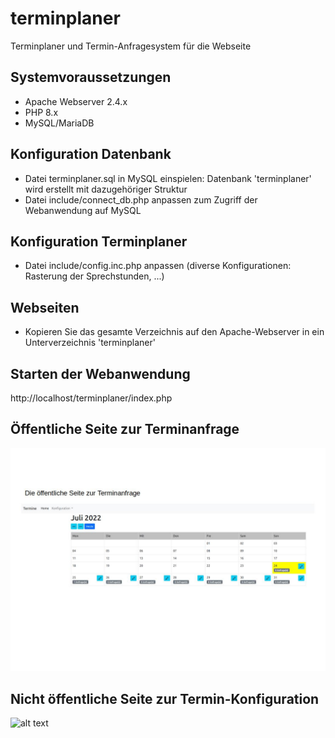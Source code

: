 # terminplaner
Terminplaner und Termin-Anfragesystem für die Webseite

## Systemvoraussetzungen
- Apache Webserver 2.4.x
- PHP 8.x
- MySQL/MariaDB

## Konfiguration Datenbank
- Datei terminplaner.sql in MySQL einspielen: Datenbank 'terminplaner' wird erstellt mit dazugehöriger Struktur
- Datei include/connect_db.php anpassen zum Zugriff der Webanwendung auf MySQL

## Konfiguration Terminplaner
- Datei include/config.inc.php anpassen (diverse Konfigurationen: Rasterung der Sprechstunden, ...)

## Webseiten
- Kopieren Sie das gesamte Verzeichnis auf den Apache-Webserver in ein Unterverzeichnis 'terminplaner'

## Starten der Webanwendung
http://localhost/terminplaner/index.php

## Öffentliche Seite zur Terminanfrage
![alt text](https://github.com/sklicek/terminplaner/blob/main/images/terminanfrage.jpg?raw=true)

## Nicht öffentliche Seite zur Termin-Konfiguration
![alt text](https://github.com/sklicek/terminplaner/blob/main/images/termin_konfiguration.jpg?raw=true)
